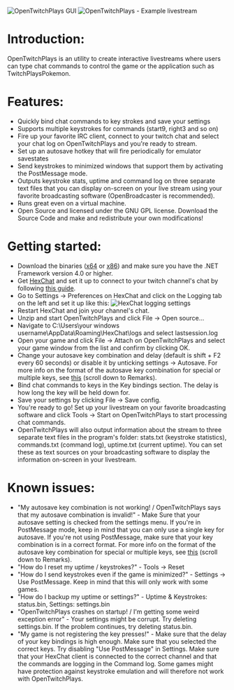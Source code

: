 ![OpenTwitchPlays GUI](http://i.imgur.com/qJpNsMa.png)
![OpenTwitchPlays - Example livestream](http://i.imgur.com/Jd99nFi.jpg)

Introduction:
=============
OpenTwitchPlays is an utility to create interactive livestreams where users can type chat commands to control the game or the application such as TwitchPlaysPokemon.

Features:
=============
* Quickly bind chat commands to key strokes and save your settings
* Supports multiple keystrokes for commands (start9, right3 and so on)
* Fire up your favorite IRC client, connect to your twitch chat and select your chat log on OpenTwitchPlays and you're ready to stream.
* Set up an autosave hotkey that will fire periodically for emulator savestates
* Send keystrokes to minimized windows that support them by activating the PostMessage mode.
* Outputs keystroke stats, uptime and command log on three separate text files that you can display on-screen on your live stream using your favorite broadcasting software (OpenBroadcaster is recommended).
* Runs great even on a virtual machine.
* Open Source and licensed under the GNU GPL license. Download the Source Code and make and redistribute your own modifications!

Getting started:
=============
* Download the binaries ([x64](https://github.com/CremaGames/OpenTwitchPlays/releases/download/r6/x64.rar) or [x86](https://github.com/CremaGames/OpenTwitchPlays/releases/download/r6/x86.rar)) and make sure you have the .NET Framework version 4.0 or higher.
* Get [HexChat](http://hexchat.github.io/) and set it up to connect to your twitch channel's chat by following [this guide](http://teamfortress.tv/forum/thread/719-tutorial-connecting-to-twitch-tv-via-xchat-mirc/1).
* Go to Settings -> Preferences on HexChat and click on the Logging tab on the left and set it up like this: ![HexChat logging settings](http://i.imgur.com/poyNNf1.png)
* Restart HexChat and join your channel's chat.
* Unzip and start OpenTwitchPlays and click File -> Open source...
* Navigate to C:\Users\your windows username\AppData\Roaming\HexChat\logs and select lastsession.log
* Open your game and click File -> Attach on OpenTwitchPlays and select your game window from the list and confirm by clicking OK.
* Change your autosave key combination and delay (default is shift + F2 every 60 seconds) or disable it by unticking settings -> Autosave. For more info on the format of the autosave key combination for special or multiple keys, see [this](http://msdn.microsoft.com/en-us/library/system.windows.forms.sendkeys.aspx) (scroll down to Remarks).
* Bind chat commands to keys in the Key bindings section. The delay is how long the key will be held down for.
* Save your settings by clicking File -> Save config.
* You're ready to go! Set up your livestream on your favorite broadcasting software and click Tools -> Start on OpenTwitchPlays to start processing chat commands.
* OpenTwitchPlays will also output information about the stream to three separate text files in the program's folder: stats.txt (keystroke statistics), commands.txt (command log), uptime.txt (current uptime). You can set these as text sources on your broadcasting software to display the information on-screen in your livestream.

Known issues:
=============
* "My autosave key combination is not working! / OpenTwitchPlays says that my autosave combination is invalid!" - Make Sure that your autosave setting is checked from the settings menu. If you're in PostMessage mode, keep in mind that you can only use a single key for autosave. If you're not using PostMessage, make sure that your key combination is in a correct format. For more info on the format of the autosave key combination for special or multiple keys, see [this](http://msdn.microsoft.com/en-us/library/system.windows.forms.sendkeys.aspx) (scroll down to Remarks).
* "How do I reset my uptime / keystrokes?" - Tools -> Reset
* "How do I send keystrokes even if the game is minimized?" - Settings -> Use PostMessage. Keep in mind that this will only work with some games.
* "How do I backup my uptime or settings?" - Uptime & Keystrokes: status.bin, Settings: settings.bin
* "OpenTwitchPlays crashes on startup! / I'm getting some weird exception error" - Your settings might be corrupt. Try deleting settings.bin. If the problem continues, try deleting status.bin.
* "My game is not registering the key presses!" - Make sure that the delay of your key bindings is high enough. Make sure that you selected the correct keys. Try disabling "Use PostMessage" in Settings. Make sure that your HexChat client is connected to the correct channel and that the commands are logging in the Command log. Some games might have protection against keystroke emulation and will therefore not work with OpenTwitchPlays.